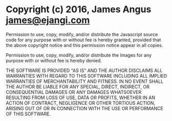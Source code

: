 # Copyright (c) 2016, James Angus james@ejangi.com

Permission to use, copy, modify, and/or distribute the Javascript source code for any purpose with or without fee is hereby granted, provided that the above copyright notice and this permission notice appear in all copies.

Permission to use, copy, modify, and/or distribute the Images for any purpose with or without fee is hereby denied.

THE SOFTWARE IS PROVIDED "AS IS" AND THE AUTHOR DISCLAIMS ALL WARRANTIES WITH REGARD TO THIS SOFTWARE INCLUDING ALL IMPLIED WARRANTIES OF MERCHANTABILITY AND FITNESS. IN NO EVENT SHALL THE AUTHOR BE LIABLE FOR ANY SPECIAL, DIRECT, INDIRECT, OR CONSEQUENTIAL DAMAGES OR ANY DAMAGES WHATSOEVER RESULTING FROM LOSS OF USE, DATA OR PROFITS, WHETHER IN AN ACTION OF CONTRACT, NEGLIGENCE OR OTHER TORTIOUS ACTION, ARISING OUT OF OR IN CONNECTION WITH THE USE OR PERFORMANCE OF THIS SOFTWARE.